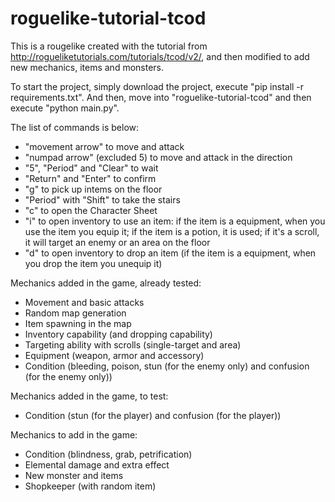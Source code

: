 # roguelike-tutorial-tcod

This is a rougelike created with the tutorial from http://rogueliketutorials.com/tutorials/tcod/v2/, and then modified to add new mechanics, items and monsters.

To start the project, simply download the project, execute "pip install -r requirements.txt".
And then, move into "roguelike-tutorial-tcod" and then execute "python main.py".

The list of commands is below:
- "movement arrow" to move and attack
- "numpad arrow" (excluded 5) to move and attack in the direction
- "5", "Period" and "Clear" to wait
- "Return" and "Enter" to confirm
- "g" to pick up intems on the floor
- "Period" with "Shift" to take the stairs
- "c" to open the Character Sheet
- "i" to open inventory to use an item: if the item is a equipment, when you use the item you equip it; if the item is a potion, it is used; if it's a scroll, it will target an enemy or an area on the floor
- "d" to open inventory to drop an item (if the item is a equipment, when you drop the item you unequip it)

Mechanics added in the game, already tested:
- Movement and basic attacks
- Random map generation
- Item spawning in the map
- Inventory capability (and dropping capability)
- Targeting ability with scrolls (single-target and area)
- Equipment (weapon, armor and accessory)
- Condition (bleeding, poison, stun (for the enemy only) and confusion (for the enemy only))

Mechanics added in the game, to test:
- Condition (stun (for the player) and confusion (for the player))

Mechanics to add in the game:
- Condition (blindness, grab, petrification)
- Elemental damage and extra effect
- New monster and items
- Shopkeeper (with random item)
